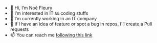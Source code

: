 - 👋 Hi, I’m Noé Fleury
- 👀 I’m interested in IT `&&` coding stuffs
- 🌱 I’m currently working in an IT company
- 💞️ If I have an idea of feature or spot a bug in repos, I'll create a Pull requests
- 📫 You can reach me [following this link](mailto:23384755+noefleury@users.noreply.github.com)
